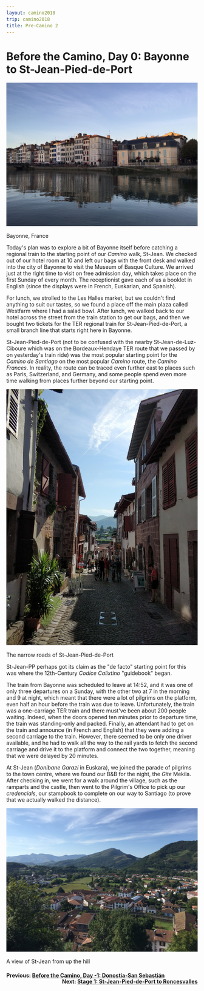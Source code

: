 ```yaml
---
layout: camino2018
trip: camino2018
title: Pre-Camino 2
---
```


# Before the Camino, Day 0: Bayonne to St-Jean-Pied-de-Port

<img src="/assets/images/spain2018/20180901-bayonne.JPG">
<p class="caption">Bayonne, France</p>

Today's plan was to explore a bit of Bayonne itself before catching a regional train to the starting point of our *Camino* walk, St-Jean. We checked out of our hotel room at 10 and left our bags with the front desk and walked into the city of Bayonne to visit the Museum of Basque Culture. We arrived just at the right time to visit on free admission day, which takes place on the first Sunday of every month. The receptionist gave each of us a booklet in English (since the displays were in French, Euskarian, and Spanish).

For lunch, we strolled to the Les Halles market, but we couldn't find anything to suit our tastes, so we found a place off the main plaza called Westfarm where I had a salad bowl. After lunch, we walked back to our hotel across the street from the train station to get our bags, and then we bought two tickets for the TER regional train for St-Jean-Pied-de-Port, a small branch line that starts right here in Bayonne.

St-Jean-Pied-de-Port (not to be confused with the nearby St-Jean-de-Luz-Ciboure which was on the Bordeaux-Hendaye TER route that we passed by on yesterday's train ride) was the most popular starting point for the *Camino de Santiago* on the most popular *Camino* route, the *Camino Frances*. In reality, the route can be traced even further east to places such as Paris, Switzerland, and Germany, and some people spend even more time walking from places further beyond our starting point.

<img src="/assets/images/spain2018/20180902-st-jean-2.JPG">
<p class="caption">The narrow roads of St-Jean-Pied-de-Port</p>

St-Jean-PP perhaps got its claim as the "de facto" starting point for this was where the 12th-Century *Codice Calixtino* "guidebook" began.

The train from Bayonne was scheduled to leave at 14:52, and it was one of only three departures on a Sunday, with the other two at 7 in the morning and 9 at night, which meant that there were a lot of pilgrims on the platform, even half an hour before the train was due to leave. Unfortunately, the train was a one-carriage TER train and there must've been about 200 people waiting. Indeed, when the doors opened ten minutes prior to departure time, the train was standing-only and packed. Finally, an attendant had to get on the train and announce (in French and English) that they were adding a second carriage to the train. However, there seemed to be only one driver available, and he had to walk all the way to the rail yards to fetch the second carriage and drive it to the platform and connect the two together, meaning that we were delayed by 20 minutes.

At St-Jean (*Donibane Garazi* in Euskara), we joined the parade of pilgrims to the town centre, where we found our B&B for the night, the *Gite* Mekila. After checking in, we went for a walk around the village, such as the ramparts and the castle, then went to the Pilgrim's Office to pick up our *credencials*, our stampbook to complete on our way to Santiago (to prove that we actually walked the distance).

<img src="/assets/images/spain2018/20180902-st-jean.JPG">
<p class="caption">A view of St-Jean from up the hill</p>

<h4><div style="text-align: left; margin-bottom: -20px">Previous: <a href="/2018/09/01/donostia.html">Before the Camino, Day -1: Donostia-San Sebasti&aacute;n</a></div></h4>
<h4><div style="text-align: right;">Next: <a href="/2018/09/03/camino1.html">Stage 1: St-Jean-Pied-de-Port to Roncesvalles</a></div></h4>